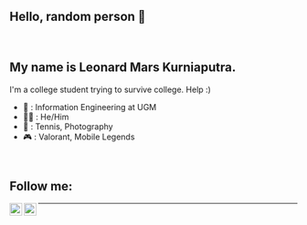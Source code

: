 ## Hello, random person 👋 
<br/>

## My name is Leonard Mars Kurniaputra.
I'm a college student trying to survive college. Help :)

- 🏫 : Information Engineering at UGM
- 🙎‍♂️ : He/Him
- 🎱 : Tennis, Photography
- 🎮 : Valorant, Mobile Legends
<br/>

## Follow me:

[<img align="left" alt="leleonnn | Instagram" width="22px" src="https://cdn.jsdelivr.net/npm/simple-icons@v3/icons/instagram.svg" />][instagram]
[<img align="left" alt="leleonnn | LinkedIn" width="22px" src="https://cdn.jsdelivr.net/npm/simple-icons@v3/icons/linkedin.svg" />][linkedin]

---

</details> 

[instagram]: https://instagram.com/leleonnn
[linkedin]: https://www.linkedin.com/in/leonard-mars-kurniaputra-114394221/
